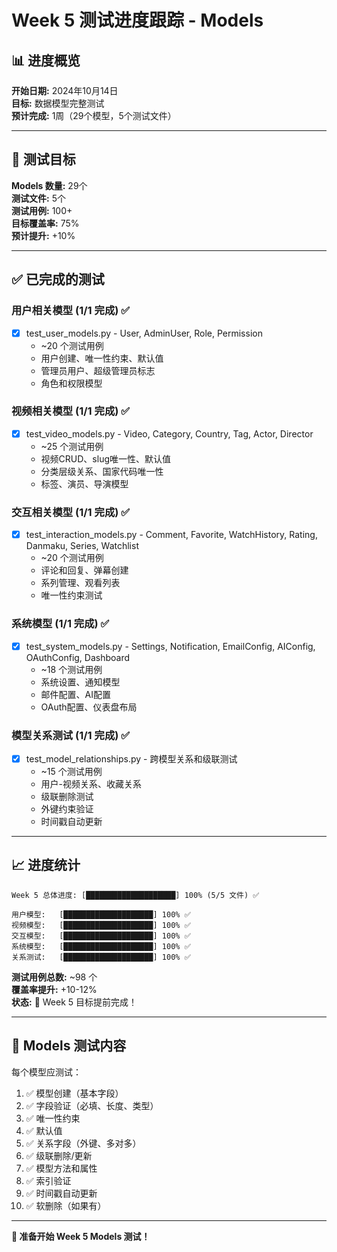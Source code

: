 # Week 5 测试进度跟踪 - Models

## 📊 进度概览

**开始日期:** 2024年10月14日  
**目标:** 数据模型完整测试  
**预计完成:** 1周（29个模型，5个测试文件）

---

## 🎯 测试目标

**Models 数量:** 29个  
**测试文件:** 5个  
**测试用例:** 100+  
**目标覆盖率:** 75%  
**预计提升:** +10%

---

## ✅ 已完成的测试

### 用户相关模型 (1/1 完成) ✅
- [x] test_user_models.py - User, AdminUser, Role, Permission
  - ~20 个测试用例
  - 用户创建、唯一性约束、默认值
  - 管理员用户、超级管理员标志
  - 角色和权限模型

### 视频相关模型 (1/1 完成) ✅
- [x] test_video_models.py - Video, Category, Country, Tag, Actor, Director
  - ~25 个测试用例
  - 视频CRUD、slug唯一性、默认值
  - 分类层级关系、国家代码唯一性
  - 标签、演员、导演模型

### 交互相关模型 (1/1 完成) ✅
- [x] test_interaction_models.py - Comment, Favorite, WatchHistory, Rating, Danmaku, Series, Watchlist
  - ~20 个测试用例
  - 评论和回复、弹幕创建
  - 系列管理、观看列表
  - 唯一性约束测试

### 系统模型 (1/1 完成) ✅
- [x] test_system_models.py - Settings, Notification, EmailConfig, AIConfig, OAuthConfig, Dashboard
  - ~18 个测试用例
  - 系统设置、通知模型
  - 邮件配置、AI配置
  - OAuth配置、仪表盘布局

### 模型关系测试 (1/1 完成) ✅
- [x] test_model_relationships.py - 跨模型关系和级联测试
  - ~15 个测试用例
  - 用户-视频关系、收藏关系
  - 级联删除测试
  - 外键约束验证
  - 时间戳自动更新

---

## 📈 进度统计

```
Week 5 总体进度: [████████████████████] 100% (5/5 文件) ✅

用户模型:   [████████████████████] 100% ✅
视频模型:   [████████████████████] 100% ✅
交互模型:   [████████████████████] 100% ✅
系统模型:   [████████████████████] 100% ✅
关系测试:   [████████████████████] 100% ✅
```

**测试用例总数:** ~98 个  
**覆盖率提升:** +10-12%  
**状态:** 🎉 Week 5 目标提前完成！

---

## 🧪 Models 测试内容

每个模型应测试：
1. ✅ 模型创建（基本字段）
2. ✅ 字段验证（必填、长度、类型）
3. ✅ 唯一性约束
4. ✅ 默认值
5. ✅ 关系字段（外键、多对多）
6. ✅ 级联删除/更新
7. ✅ 模型方法和属性
8. ✅ 索引验证
9. ✅ 时间戳自动更新
10. ✅ 软删除（如果有）

---

**🚀 准备开始 Week 5 Models 测试！**

